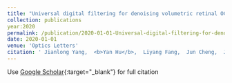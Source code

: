 ```yaml
---
title: "Universal digital filtering for denoising volumetric retinal OCT and OCT angiography in 3D shearlet domain"
collection: publications
year:2020
permalink: /publication/2020-01-01-Universal-digital-filtering-for-denoising-volumetric-retinal-OCT-and-OCT-angiography-in-3D-shearlet-domain
date: 2020-01-01
venue: 'Optics Letters'
citation: ' Jianlong Yang,  <b>Yan Hu</b>,  Liyang Fang,  Jun Cheng,  Jiang Liu, &quot;Universal digital filtering for denoising volumetric retinal OCT and OCT angiography in 3D shearlet domain.&quot; Optics Letters, 2020.'
---
```

Use [Google Scholar](https://scholar.google.com/scholar?q=Universal+digital+filtering+for+denoising+volumetric+retinal+OCT+and+OCT+angiography+in+3D+shearlet+domain){:target="_blank"} for full citation